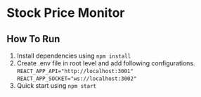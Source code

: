 # Stock Price Monitor


## How To Run

1. Install dependencies using `npm install`
2. Create .env file in root level and add following configurations. <br />
`REACT_APP_API="http://localhost:3001"` <br />
`REACT_APP_SOCKET="ws://localhost:3002"`
3. Quick start using `npm start`

